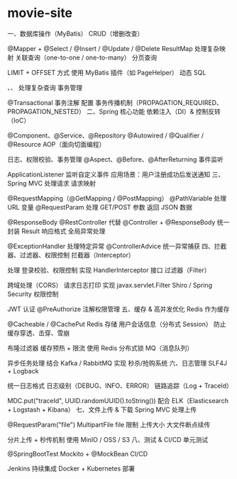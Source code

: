 # movie-site

一、数据库操作（MyBatis）
CRUD（增删改查）

@Mapper + @Select / @Insert / @Update / @Delete
ResultMap 处理复杂映射
关联查询（one-to-one / one-to-many）
分页查询

LIMIT + OFFSET 方式
使用 MyBatis 插件（如 PageHelper）
动态 SQL

<if>、<choose>、<foreach> 处理复杂查询
事务管理

@Transactional 事务注解
配置 事务传播机制（PROPAGATION_REQUIRED、PROPAGATION_NESTED）
二、Spring 核心功能
依赖注入（DI）& 控制反转（IoC）

@Component、@Service、@Repository
@Autowired / @Qualifier / @Resource
AOP（面向切面编程）

日志、权限校验、事务管理
@Aspect、@Before、@AfterReturning
事件监听

ApplicationListener 监听自定义事件
应用场景：用户注册成功后发送通知
三、Spring MVC 处理请求
请求映射

@RequestMapping（@GetMapping / @PostMapping）
@PathVariable 处理 URL 变量
@RequestParam 处理 GET/POST 参数
返回 JSON 数据

@ResponseBody
@RestController 代替 @Controller + @ResponseBody
统一封装 Result<T> 响应格式
全局异常处理

@ExceptionHandler 处理特定异常
@ControllerAdvice 统一异常捕获
四、拦截器、过滤器、权限控制
拦截器（Interceptor）

处理 登录校验、权限控制
实现 HandlerInterceptor 接口
过滤器（Filter）

跨域处理（CORS）
请求日志打印
实现 javax.servlet.Filter
Shiro / Spring Security 权限控制

JWT 认证
@PreAuthorize 注解权限管理
五、缓存 & 高并发优化
Redis 作为缓存

@Cacheable / @CachePut
Redis 存储 用户会话信息（分布式 Session）
防止缓存穿透、击穿、雪崩

布隆过滤器
缓存预热 + 限流
使用 Redis 分布式锁
MQ（消息队列）

异步任务处理
结合 Kafka / RabbitMQ 实现 秒杀/抢购系统
六、日志管理
SLF4J + Logback

统一日志格式
日志级别（DEBUG、INFO、ERROR）
链路追踪（Log + TraceId）

MDC.put("traceId", UUID.randomUUID().toString())
配合 ELK（Elasticsearch + Logstash + Kibana）
七、文件上传 & 下载
Spring MVC 处理上传

@RequestParam("file") MultipartFile file
限制 上传大小
大文件断点续传

分片上传 + 秒传机制
使用 MinIO / OSS / S3
八、测试 & CI/CD
单元测试

@SpringBootTest
Mockito + @MockBean
CI/CD

Jenkins 持续集成
Docker + Kubernetes 部署
